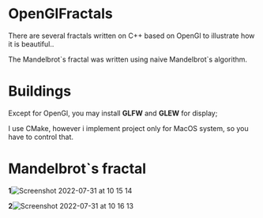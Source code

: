 # OpenGlFractals

There are several fractals written on C++ based on OpenGl to illustrate how it is beautiful..

The Mandelbrot\`s fractal was written using naive Mandelbrot\`s algorithm.

# Buildings

Except for OpenGl, you may install <b>GLFW</b> and <b>GLEW</b> for display;

I use CMake, however i implement project only for MacOS system, so you have to control that.


# Mandelbrot`s fractal

<b>1</b>![Screenshot 2022-07-31 at 10 15 14](https://user-images.githubusercontent.com/65887781/182041807-3d42d012-e952-40a0-906c-6a9c156d3e11.png)

<b>2</b>![Screenshot 2022-07-31 at 10 16 13](https://user-images.githubusercontent.com/65887781/182041840-c2003a99-ddd7-4ebc-8a5b-d13fdb6c9b56.png)
